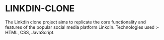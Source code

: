 # LINKDIN-CLONE
The Linkdin clone project aims to replicate the core functionality and features of the popular social media platform Linkdin.  Technologies used :- HTML, CSS, JavaScript.
